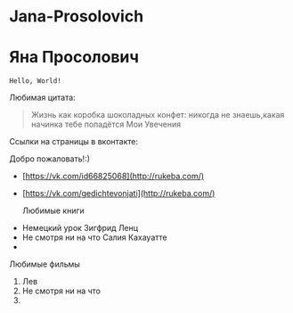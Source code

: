 # Jana-Prosolovich

Яна Просолович
===========================

    Hello, World!
    
 Любимая цитата:
> Жизнь как коробка шоколадных конфет: никогда не знаешь,какая начинка тебе попадётся
Мои Увечения

Ссылки на страницы в вконтакте:

Добро пожаловать!:)
+ [https://vk.com/id66825068](http://rukeba.com/) 
+ [https://vk.com/gedichtevonjati](http://rukeba.com/) 
  
  Любимые книги
* Немецкий урок Зигфрид Ленц
* Не смотря ни на что Салия Кахауатте
* 
Любимые фильмы
1. Лев
2. Не смотря ни на что
3. 
